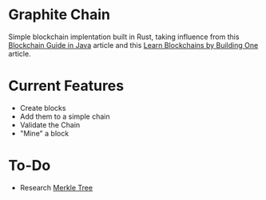 # Graphite Chain
Simple blockchain implentation built in Rust, taking influence from this [Blockchain Guide in Java](https://medium.com/programmers-blockchain/create-simple-blockchain-java-tutorial-from-scratch-6eeed3cb03fa) article and this [Learn Blockchains by Building One](https://hackernoon.com/learn-blockchains-by-building-one-117428612f46) article. 



# Current Features
- Create blocks
- Add them to a simple chain
- Validate the Chain
- "Mine" a block

# To-Do
- Research [Merkle Tree](https://www.investopedia.com/terms/m/merkle-tree.asp)
